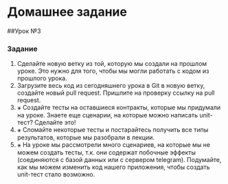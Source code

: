 # Домашнее задание

##Урок №3
### Задание
1. Сделайте новую ветку из той, которую мы создали на 
прошлом уроке. Это нужно для того, чтобы мы могли 
работать с кодом из прошлого урока.
2. Загрузите весь код из сегодняшнего урока в Git в новую 
ветку, создайте новый pull request. Пришлите на проверку 
ссылку на pull request.
3. ⚹ Создайте тесты на оставшиеся контракты, которые мы 
придумали на уроке. Знаете еще сценарии, на которые 
можно написать unit-тест? Сделайте это! 
4. ⚹ Сломайте некоторые тесты и постарайтесь получить все 
типы результатов, которые мы разобрали в лекции.
5. ⚹ На уроке мы рассмотрели много сценариев, на которые 
мы не можем создать тесты, т.к. они содержат побочные 
эффекты (соединяются с базой данных или с сервером 
telegram). Подумайте, как мы можем изменить код нашего 
приложения, чтобы создать unit-тест стало возможно.
